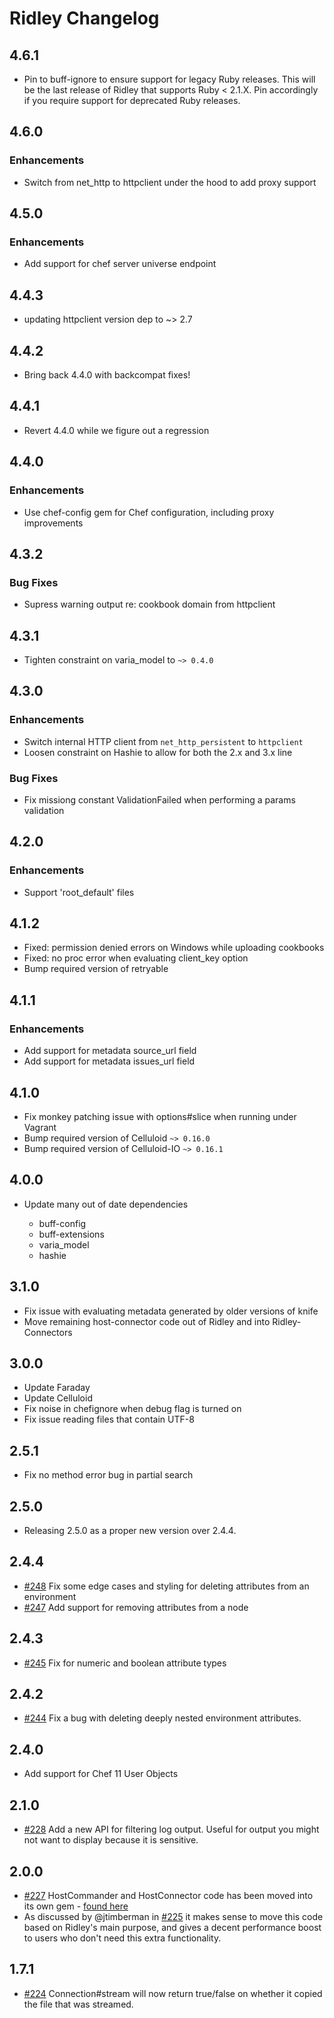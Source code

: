 # Ridley Changelog

## 4.6.1

- Pin to buff-ignore to ensure support for legacy Ruby releases. This will be the last release of Ridley that supports Ruby < 2.1.X. Pin accordingly if you require support for deprecated Ruby releases.

## 4.6.0

### Enhancements

- Switch from net_http to httpclient under the hood to add proxy support

## 4.5.0

### Enhancements

- Add support for chef server universe endpoint

## 4.4.3

- updating httpclient version dep to ~> 2.7

## 4.4.2

- Bring back 4.4.0 with backcompat fixes!

## 4.4.1

- Revert 4.4.0 while we figure out a regression

## 4.4.0

### Enhancements

- Use chef-config gem for Chef configuration, including proxy improvements

## 4.3.2

### Bug Fixes

- Supress warning output re: cookbook domain from httpclient

## 4.3.1

- Tighten constraint on varia_model to `~> 0.4.0`

## 4.3.0

### Enhancements

- Switch internal HTTP client from `net_http_persistent` to `httpclient`
- Loosen constraint on Hashie to allow for both the 2.x and 3.x line

### Bug Fixes

- Fix missiong constant ValidationFailed when performing a params validation

## 4.2.0

### Enhancements

- Support 'root_default' files

## 4.1.2

- Fixed: permission denied errors on Windows while uploading cookbooks
- Fixed: no proc error when evaluating client_key option
- Bump required version of retryable

## 4.1.1

### Enhancements

- Add support for metadata source_url field
- Add support for metadata issues_url field

## 4.1.0

- Fix monkey patching issue with options#slice when running under Vagrant
- Bump required version of Celluloid `~> 0.16.0`
- Bump required version of Celluloid-IO `~> 0.16.1`

## 4.0.0

- Update many out of date dependencies

  - buff-config
  - buff-extensions
  - varia_model
  - hashie

## 3.1.0

- Fix issue with evaluating metadata generated by older versions of knife
- Move remaining host-connector code out of Ridley and into Ridley-Connectors

## 3.0.0

- Update Faraday
- Update Celluloid
- Fix noise in chefignore when debug flag is turned on
- Fix issue reading files that contain UTF-8

## 2.5.1

- Fix no method error bug in partial search

## 2.5.0

- Releasing 2.5.0 as a proper new version over 2.4.4.

## 2.4.4

- [#248](https://github.com/RiotGames/ridley/pull/248) Fix some edge cases and styling for deleting attributes from an environment
- [#247](https://github.com/RiotGames/ridley/pull/247) Add support for removing attributes from a node

## 2.4.3

- [#245](https://github.com/RiotGames/ridley/pull/245) Fix for numeric and boolean attribute types

## 2.4.2

- [#244](https://github.com/RiotGames/ridley/pull/244) Fix a bug with deleting deeply nested environment attributes.

## 2.4.0

- Add support for Chef 11 User Objects

## 2.1.0

- [#228](https://github.com/RiotGames/ridley/pull/228) Add a new API for filtering log output. Useful for output you might not want to display because it is sensitive.

## 2.0.0

- [#227](https://github.com/RiotGames/ridley/pull/227) HostCommander and HostConnector code has been moved into its own gem - [found here](https://github.com/RiotGames/ridley-connectors)
- As discussed by @jtimberman in [#225](https://github.com/RiotGames/ridley/issues/225) it makes sense to move this code based on Ridley's main purpose, and gives a decent performance boost to users who don't need this extra functionality.

## 1.7.1

- [#224](https://github.com/RiotGames/ridley/pull/224) Connection#stream will now return true/false on whether it copied the file that was streamed.
